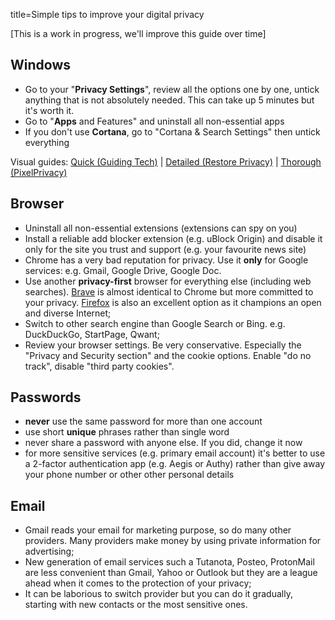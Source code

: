 title=Simple tips to improve your digital privacy

[This is a work in progress, we'll improve this guide over time]

## Windows

* Go to your "**Privacy Settings**", review all the options one by one, untick 
anything that is not absolutely needed. This can take up 5 minutes but it's worth it.
* Go to "**Apps** and Features" and uninstall all non-essential apps
* If you don't use **Cortana**, go to "Cortana & Search Settings" then untick everything

Visual guides: [Quick (Guiding Tech)](//www.guidingtech.com/change-windows-10-privacy-settings/)
|
[Detailed (Restore Privacy)](//restoreprivacy.com/windows-10-privacy/)
|
[Thorough (PixelPrivacy)](//pixelprivacy.com/resources/windows-privacy-settings/)

## Browser

* Uninstall all non-essential extensions (extensions can spy on you)
* Install a reliable add blocker extension (e.g. uBlock Origin) and disable it
only for the site you trust and support (e.g. your favourite news site)
* Chrome has a very bad reputation for privacy. Use it **only** for Google 
services: e.g. Gmail, Google Drive, Google Doc.
* Use another **privacy-first** browser for everything else (including web searches).
[Brave](//brave.com) is almost identical to Chrome but more committed to your privacy. 
[Firefox](//firefox.com) is also an excellent option as it champions an open and diverse Internet;
* Switch to other search engine than Google Search or Bing. e.g. DuckDuckGo,
StartPage, Qwant;
* Review your browser settings. Be very conservative. 
Especially the "Privacy and Security section" and the cookie options.
Enable "do no track", disable "third party cookies".

## Passwords

* **never** use the same password for more than one account
* use short **unique** phrases rather than single word
* never share a password with anyone else. If you did, change it now
* for more sensitive services (e.g. primary email account) it's better to
use a 2-factor authentication app (e.g. Aegis or Authy) rather than give away
your phone number or other other personal details

## Email

* Gmail reads your email for marketing purpose, so do many other providers.
Many providers make money by using private information for advertising;
* New generation of email services such a Tutanota, Posteo, ProtonMail are
less convenient than Gmail, Yahoo or Outlook but they are a league ahead
when it comes to the protection of your privacy;
* It can be laborious to switch provider but you can do it gradually, 
starting with new contacts or the most sensitive ones.
